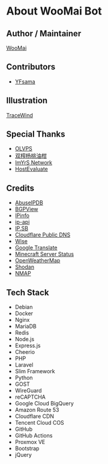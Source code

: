 # About WooMai Bot

## Author / Maintainer

[WooMai](https://github.com/WooMai)

## Contributors

* [YFsama](https://github.com/YFsama)

## Illustration

[TraceWind](https://t.me/FoolishTraceWind)

## Special Thanks

* [OLVPS](https://9s.gs/3TR)
* [双榨杨桃油柑](https://9s.gs/TUb)
* [ImYrS Network](https://imyrs.com)
* [HostEvaluate](https://t.me/HostEvaluate)

## Credits

* [AbuseIPDB](https://www.abuseipdb.com/)
* [BGPView](https://bgpview.io/)
* [IPinfo](https://ipinfo.io/)
* [ip-api](https://ip-api.com/)
* [IP.SB](https://ip.sb)
* [Cloudflare Public DNS](https://1.1.1.1/)
* [Wise](https://wise.com/)
* [Google Translate](https://translate.google.com/)
* [Minecraft Server Status](https://mcsrvstat.us/)
* [OpenWeatherMap](https://openweathermap.org)
* [Shodan](https://shodan.io)
* [NMAP](https://nmap.org/)

## Tech Stack

* Debian
* Docker
* Nginx
* MariaDB
* Redis
* Node.js
* Express.js
* Cheerio
* PHP
* Laravel
* Slim Framework
* Python
* GOST
* WireGuard
* reCAPTCHA
* Google Cloud BigQuery
* Amazon Route 53
* Cloudflare CDN
* Tencent Cloud COS
* GitHub
* GitHub Actions
* Proxmox VE
* Bootstrap
* jQuery
